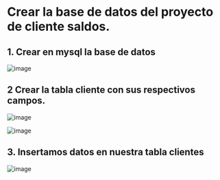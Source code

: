 # Crear la base de datos del proyecto de cliente saldos. 

## 1. Crear en mysql la base de datos 

![image](https://user-images.githubusercontent.com/31961588/184669916-5cb4788c-ef81-4381-8c25-55a64573f5f6.png)

## 2 Crear la tabla cliente con sus respectivos campos.

![image](https://user-images.githubusercontent.com/31961588/184671210-c71484f3-a2fc-4588-9da1-945ad204f9fd.png)

![image](https://user-images.githubusercontent.com/31961588/184671338-91c4c13d-c7b0-4e08-8078-e1f1290c8643.png)

## 3. Insertamos datos en nuestra tabla clientes

![image](https://user-images.githubusercontent.com/31961588/184671721-705664e9-bbfe-47ca-8629-78d0a98d49e9.png)



